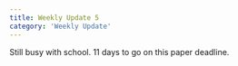 ```yaml
---
title: Weekly Update 5
category: 'Weekly Update'
---
```

Still busy with school. 11 days to go on this paper deadline.

